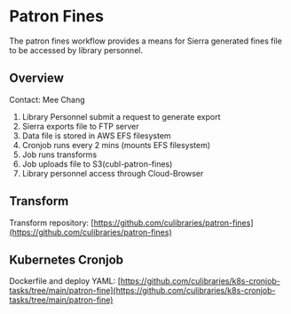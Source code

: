 # Patron Fines
The patron fines workflow provides a means for Sierra generated fines file to be accessed by library personnel.

## Overview

Contact: Mee Chang

1. Library Personnel submit a request to generate export
2. Sierra exports file to FTP server
3. Data file is stored in AWS EFS filesystem
4. Cronjob runs every 2 mins (mounts EFS filesystem)
5. Job runs transforms  
6. Job uploads file to S3(cubl-patron-fines)
7. Library personnel access through Cloud-Browser

## Transform 

Transform repository: [https://github.com/culibraries/patron-fines](https://github.com/culibraries/patron-fines)

## Kubernetes Cronjob 

Dockerfile and deploy YAML: [https://github.com/culibraries/k8s-cronjob-tasks/tree/main/patron-fine](https://github.com/culibraries/k8s-cronjob-tasks/tree/main/patron-fine)

